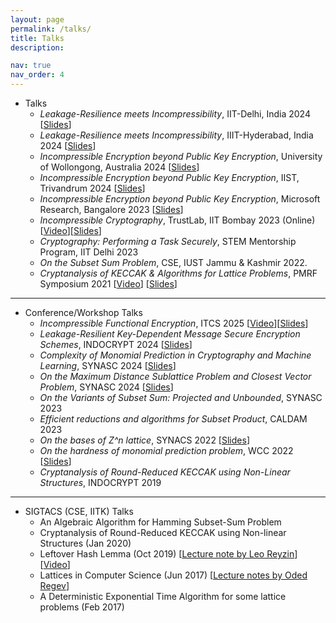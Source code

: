 ```yaml
---
layout: page
permalink: /talks/
title: Talks
description: 

nav: true
nav_order: 4
---
```


* Talks
    * _Leakage-Resilience meets Incompressibility_, IIT-Delhi, India 2024 [<a href='../assets/pdf/slides/'>Slides</a>]
    * _Leakage-Resilience meets Incompressibility_, IIIT-Hyderabad, India 2024 [<a href='../assets/pdf/slides/'>Slides</a>]
    * _Incompressible Encryption beyond Public Key Encryption_, University of Wollongong, Australia 2024 [<a href='../assets/pdf/slides/'>Slides</a>]
    * _Incompressible Encryption beyond Public Key Encryption_, IIST, Trivandrum 2024 [<a href='../assets/pdf/slides/'>Slides</a>]   
    * _Incompressible Encryption beyond Public Key Encryption_, Microsoft Research, Bangalore 2023 [<a href='../assets/pdf/slides/'>Slides</a>]  
    * _Incompressible Cryptography_, TrustLab, IIT Bombay 2023 (Online) [<a href='https://youtu.be/k2pbL3cd9f8?list=PLeHhvTGj_0A-1pM3KQEn5MwyvPG0lmb9d'>Video</a>][<a href='../assets/pdf/slides/'>Slides</a>]
    * _Cryptography: Performing a Task Securely_, STEM Mentorship Program, IIT Delhi 2023 	
    * _On the Subset Sum Problem_, CSE, IUST Jammu & Kashmir 2022.
    * _Cryptanalysis of KECCAK & Algorithms for Lattice Problems_, PMRF Symposium 2021 [<a href="https://youtu.be/5l_gCF5caNg">Video</a>] [<a href='../assets/pdf/slides/'>Slides</a>]


---

* Conference/Workshop Talks
    * _Incompressible Functional Encryption_, ITCS 2025 [<a href='https://youtu.be/Kpc0q8SE3OA?list=PLeHhvTGj_0A90DKvYgkSKQwy4UAByJ6va'>Video</a>][<a href='../assets/pdf/slides/ITCS 2025.pdf'>Slides</a>]
    * _Leakage-Resilient Key-Dependent Message Secure Encryption Schemes_, INDOCRYPT 2024 [<a href='../assets/pdf/slides/INDOCRYPT 2024.pdf'>Slides</a>]
    * _Complexity of Monomial Prediction in Cryptography and Machine Learning_, SYNASC 2024 [<a href='../assets/pdf/slides/SYNASC 2024(1).pdf'>Slides</a>]
    * _On the Maximum Distance Sublattice Problem and Closest Vector Problem_, SYNASC 2024 [<a href='../assets/pdf/slides/'>Slides</a>]
    * _On the Variants of Subset Sum: Projected and Unbounded_, SYNASC 2023 
    * _Efficient reductions and algorithms for Subset Product_, CALDAM 2023 
    * _On the bases of Z^n lattice_, SYNACS 2022 [<a href='../assets/pdf/slides/SYNASC 2022.pdf'>Slides</a>]
    * _On the hardness of monomial prediction problem_, WCC 2022 [<a href='../assets/pdf/slides/WCC 2022.pdf'>Slides</a>]
    * _Cryptanalysis of Round-Reduced KECCAK using Non-Linear Structures_, INDOCRYPT 2019 

---

* SIGTACS (CSE, IITK) Talks
    * An Algebraic Algorithm for Hamming Subset-Sum Problem
    * Cryptanalysis of Round-Reduced KECCAK using Non-linear Structures (Jan 2020) 
    * Leftover Hash Lemma (Oct 2019) [<a href='https://www.cs.bu.edu/~reyzin/teaching/s11cs937/notes-leo-1.pdf'>Lecture note by Leo Reyzin</a>][<a href='https://youtu.be/AsUUVQmp2Kc?list=PLeHhvTGj_0A-1pM3KQEn5MwyvPG0lmb9d'>Video</a>]
    * Lattices in Computer Science (Jun 2017) [<a href='https://cims.nyu.edu/~regev/teaching/lattices_fall_2009/'>Lecture notes by Oded Regev</a>]
    * A Deterministic Exponential Time Algorithm for some lattice problems (Feb 2017)
